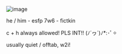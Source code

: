 ![image](https://github.com/user-attachments/assets/67f4a4ea-be2a-4b53-964e-15677ca27a9f)

he / him - esfp 7w6 - fictkin

c + h always allowed! PLS INT!! (ﾉ´ヮ´)ﾉ*:･ﾟ✧

usually quiet / offtab, w2i!
